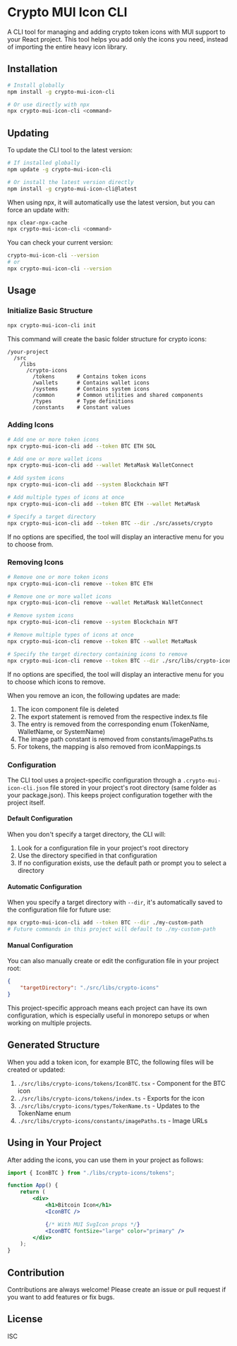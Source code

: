 # Crypto MUI Icon CLI

A CLI tool for managing and adding crypto token icons with MUI support to your React project. This tool helps you add only the icons you need, instead of importing the entire heavy icon library.

## Installation

```bash
# Install globally
npm install -g crypto-mui-icon-cli

# Or use directly with npx
npx crypto-mui-icon-cli <command>
```

## Updating

To update the CLI tool to the latest version:

```bash
# If installed globally
npm update -g crypto-mui-icon-cli

# Or install the latest version directly
npm install -g crypto-mui-icon-cli@latest
```

When using npx, it will automatically use the latest version, but you can force an update with:

```bash
npx clear-npx-cache
npx crypto-mui-icon-cli <command>
```

You can check your current version:

```bash
crypto-mui-icon-cli --version
# or
npx crypto-mui-icon-cli --version
```

## Usage

### Initialize Basic Structure

```bash
npx crypto-mui-icon-cli init
```

This command will create the basic folder structure for crypto icons:

```
/your-project
  /src
    /libs
      /crypto-icons
        /tokens       # Contains token icons
        /wallets      # Contains wallet icons
        /systems      # Contains system icons
        /common       # Common utilities and shared components
        /types        # Type definitions
        /constants    # Constant values
```

### Adding Icons

```bash
# Add one or more token icons
npx crypto-mui-icon-cli add --token BTC ETH SOL

# Add one or more wallet icons
npx crypto-mui-icon-cli add --wallet MetaMask WalletConnect

# Add system icons
npx crypto-mui-icon-cli add --system Blockchain NFT

# Add multiple types of icons at once
npx crypto-mui-icon-cli add --token BTC ETH --wallet MetaMask

# Specify a target directory
npx crypto-mui-icon-cli add --token BTC --dir ./src/assets/crypto
```

If no options are specified, the tool will display an interactive menu for you to choose from.

### Removing Icons

```bash
# Remove one or more token icons
npx crypto-mui-icon-cli remove --token BTC ETH

# Remove one or more wallet icons
npx crypto-mui-icon-cli remove --wallet MetaMask WalletConnect

# Remove system icons
npx crypto-mui-icon-cli remove --system Blockchain NFT

# Remove multiple types of icons at once
npx crypto-mui-icon-cli remove --token BTC --wallet MetaMask

# Specify the target directory containing icons to remove
npx crypto-mui-icon-cli remove --token BTC --dir ./src/libs/crypto-icons
```

If no options are specified, the tool will display an interactive menu for you to choose which icons to remove.

When you remove an icon, the following updates are made:

1. The icon component file is deleted
2. The export statement is removed from the respective index.ts file
3. The entry is removed from the corresponding enum (TokenName, WalletName, or SystemName)
4. The image path constant is removed from constants/imagePaths.ts
5. For tokens, the mapping is also removed from iconMappings.ts

### Configuration

The CLI tool uses a project-specific configuration through a `.crypto-mui-icon-cli.json` file stored in your project's root directory (same folder as your package.json). This keeps project configuration together with the project itself.

#### Default Configuration

When you don't specify a target directory, the CLI will:

1. Look for a configuration file in your project's root directory
2. Use the directory specified in that configuration
3. If no configuration exists, use the default path or prompt you to select a directory

#### Automatic Configuration

When you specify a target directory with `--dir`, it's automatically saved to the configuration file for future use:

```bash
npx crypto-mui-icon-cli add --token BTC --dir ./my-custom-path
# Future commands in this project will default to ./my-custom-path
```

#### Manual Configuration

You can also manually create or edit the configuration file in your project root:

```json
{
    "targetDirectory": "./src/libs/crypto-icons"
}
```

This project-specific approach means each project can have its own configuration, which is especially useful in monorepo setups or when working on multiple projects.

## Generated Structure

When you add a token icon, for example BTC, the following files will be created or updated:

1. `./src/libs/crypto-icons/tokens/IconBTC.tsx` - Component for the BTC icon
2. `./src/libs/crypto-icons/tokens/index.ts` - Exports for the icon
3. `./src/libs/crypto-icons/types/TokenName.ts` - Updates to the TokenName enum
4. `./src/libs/crypto-icons/constants/imagePaths.ts` - Image URLs

## Using in Your Project

After adding the icons, you can use them in your project as follows:

```jsx
import { IconBTC } from "./libs/crypto-icons/tokens";

function App() {
    return (
        <div>
            <h1>Bitcoin Icon</h1>
            <IconBTC />

            {/* With MUI SvgIcon props */}
            <IconBTC fontSize="large" color="primary" />
        </div>
    );
}
```

## Contribution

Contributions are always welcome! Please create an issue or pull request if you want to add features or fix bugs.

## License

ISC
